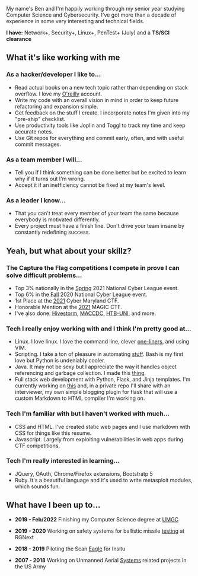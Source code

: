 <!-- The paragraph after the h1 and ul and before the first h2 is optional. It
is intended to be used for a short summary. -->
My name's Ben and I'm happily working through my senior year studying Computer Science and Cybersecurity.  I've got more than a decade of experience in some very interesting and technical fields.

**I have:** Network+, Security+, Linux+, PenTest+ (July) and a **TS/SCI clearance**

## What it's like working with me

### As a hacker/developer I like to...
* Read actual books on a new tech topic rather than depending on stack overflow.  I love my [O'reilly](https://www.oreilly.com) account.
* Write my code with an overall vision in mind in order to keep future refactoring and expansion simple.
* Get feedback on the stuff I create.  I incorporate notes I'm given into my "pre-ship" checklist.
* Use productivity tools like Joplin and Toggl to track my time and keep accurate notes.
* Use Git repos for everything and commit early, often, and with useful commit messages.

### As a team member I will...
* Tell you if I think something can be done better but be excited to learn why if it turns out I'm wrong.
* Accept it if an inefficiency cannot be fixed at my team's level.

### As a leader I know...
* That you can't treat every member of your team the same because everybody is motivated differently.
* Every project must have a finish line.  Don't drive your team insane by constantly redefining success.


## Yeah, but what about your skillz?
### The Capture the Flag competitions I compete in prove I can solve difficult problems...
* Top 3% nationally in the [Spring](https://cyberskyline.com/report/N0L30C73J34B) 2021 National Cyber League event.
* Top 6% in the [Fall](https://cyberskyline.com/report/Y697Q3831920) 2020 National Cyber League event.
* 1st Place at the [2021](https://globalmedia.umgc.edu/2021/03/29/umgc-takes-first-place-in-cybermarylands-national-capture-the-flag-competition/?sf244422595=1) Cyber Maryland CTF. 
* Honorable Mention at the [2021](https://magicinc.org/) MAGIC CTF.
* I've also done: [Hivestorm](https://www.hivestorm.org/), [MACCDC](https://maccdc.org/), [HTB-UNI](https://www.hackthebox.eu/universities/university-ctf-2020), and more.

### Tech I really enjoy working with and I think I'm pretty good at...
* Linux.  I love linux.  I love the command line, clever [one-liners](https://github.com/bnsmcx/utility/blob/master/bash-one-liners), and using VIM.
* Scripting.  I take a ton of pleasure in automating [stuff](https://github.com/bnsmcx/utility/blob/master/ccdc_linux.sh).  Bash is my first love but Python is undeniably cooler.
* Java.  It may not be sexy but I appreciate the way it handles object referencing and garbage collection.  I made this [thing](https://github.com/bnsmcx/hash-master).
* Full stack web development with Python, Flask, and Jinja templates.  I'm currently working on [this](https://github.com/bnsmcx/bnsmcx.com) and, in a private repo I'll share with an interviewer, my own simple blogging plugin for flask that will use a custom Markdown to HTML compiler I'm working on.

### Tech I'm familiar with but I haven't worked with much...
* CSS and HTML.  I've created static web pages and I use markdown with CSS for things like this resume.
* Javascript.  Largely from exploiting vulnerabilities in web apps during CTF competitions.

### Tech I'm really interested in learning...
* JQuery, OAuth, Chrome/Firefox extensions, Bootstratp 5
* Ruby.  It's a beautiful language and it's used to write metasploit modules, which sounds fun.


## What have I been up to...

<!-- You have to wrap the "left" and "right" half of these headings in spans by
hand -->
* **2019 - Feb/2022** Finishing my Computer Science degree at [UMGC](https://www.umgc.edu/) 

* **2019 - 2020** Working on safety systems for ballistic missile [testing](https://en.wikipedia.org/wiki/Ronald_Reagan_Ballistic_Missile_Defense_Test_Site) at RGNext 

* **2018 - 2019** Piloting the Scan [Eagle](https://en.wikipedia.org/wiki/Boeing_Insitu_ScanEagle) for Insitu 

* **2007 - 2018** Working on Unmanned Aerial [Systems](https://en.wikipedia.org/wiki/IAI_RQ-5_Hunter) related projects in the US Army
